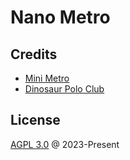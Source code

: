 # Nano Metro

## Credits

- [Mini Metro](https://dinopoloclub.com/games/mini-metro/)
- [Dinosaur Polo Club](https://dinopoloclub.com/)

## License

[AGPL 3.0](https://github.com/nano-metro-lab/nano-metro/blob/main/LICENSE) @ 2023-Present
